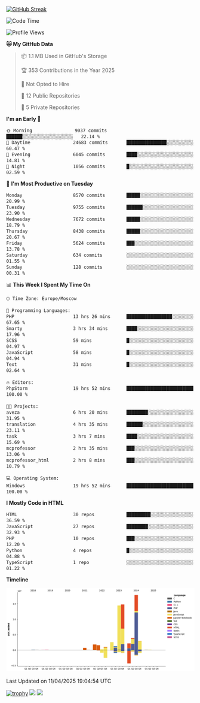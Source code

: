 [![GitHub Streak](https://github-readme-streak-stats.herokuapp.com/?user=yogik10)](https://git.io/streak-stats)
<!--START_SECTION:waka-->
![Code Time](http://img.shields.io/badge/Code%20Time-1%2C260%20hrs%206%20mins-blue)

![Profile Views](http://img.shields.io/badge/Profile%20Views-0-blue)

**🐱 My GitHub Data** 

> 📦 1.1 MB Used in GitHub's Storage 
 > 
> 🏆 353 Contributions in the Year 2025
 > 
> 🚫 Not Opted to Hire
 > 
> 📜 12 Public Repositories 
 > 
> 🔑 5 Private Repositories 
 > 
**I'm an Early 🐤** 

```text
🌞 Morning                9037 commits        ██████░░░░░░░░░░░░░░░░░░░   22.14 % 
🌆 Daytime                24683 commits       ███████████████░░░░░░░░░░   60.47 % 
🌃 Evening                6045 commits        ████░░░░░░░░░░░░░░░░░░░░░   14.81 % 
🌙 Night                  1056 commits        █░░░░░░░░░░░░░░░░░░░░░░░░   02.59 % 
```
📅 **I'm Most Productive on Tuesday** 

```text
Monday                   8570 commits        █████░░░░░░░░░░░░░░░░░░░░   20.99 % 
Tuesday                  9755 commits        ██████░░░░░░░░░░░░░░░░░░░   23.90 % 
Wednesday                7672 commits        █████░░░░░░░░░░░░░░░░░░░░   18.79 % 
Thursday                 8438 commits        █████░░░░░░░░░░░░░░░░░░░░   20.67 % 
Friday                   5624 commits        ███░░░░░░░░░░░░░░░░░░░░░░   13.78 % 
Saturday                 634 commits         ░░░░░░░░░░░░░░░░░░░░░░░░░   01.55 % 
Sunday                   128 commits         ░░░░░░░░░░░░░░░░░░░░░░░░░   00.31 % 
```


📊 **This Week I Spent My Time On** 

```text
🕑︎ Time Zone: Europe/Moscow

💬 Programming Languages: 
PHP                      13 hrs 26 mins      █████████████████░░░░░░░░   67.65 % 
Smarty                   3 hrs 34 mins       ████░░░░░░░░░░░░░░░░░░░░░   17.96 % 
SCSS                     59 mins             █░░░░░░░░░░░░░░░░░░░░░░░░   04.97 % 
JavaScript               58 mins             █░░░░░░░░░░░░░░░░░░░░░░░░   04.94 % 
Text                     31 mins             █░░░░░░░░░░░░░░░░░░░░░░░░   02.64 % 

🔥 Editors: 
PhpStorm                 19 hrs 52 mins      █████████████████████████   100.00 % 

🐱‍💻 Projects: 
aveza                    6 hrs 20 mins       ████████░░░░░░░░░░░░░░░░░   31.95 % 
translation              4 hrs 35 mins       ██████░░░░░░░░░░░░░░░░░░░   23.11 % 
task                     3 hrs 7 mins        ████░░░░░░░░░░░░░░░░░░░░░   15.69 % 
mcprofessor              2 hrs 35 mins       ███░░░░░░░░░░░░░░░░░░░░░░   13.06 % 
mcprofessor_html         2 hrs 8 mins        ███░░░░░░░░░░░░░░░░░░░░░░   10.79 % 

💻 Operating System: 
Windows                  19 hrs 52 mins      █████████████████████████   100.00 % 
```

**I Mostly Code in HTML** 

```text
HTML                     30 repos            █████████░░░░░░░░░░░░░░░░   36.59 % 
JavaScript               27 repos            ████████░░░░░░░░░░░░░░░░░   32.93 % 
PHP                      10 repos            ███░░░░░░░░░░░░░░░░░░░░░░   12.20 % 
Python                   4 repos             █░░░░░░░░░░░░░░░░░░░░░░░░   04.88 % 
TypeScript               1 repo              ░░░░░░░░░░░░░░░░░░░░░░░░░   01.22 % 
```



**Timeline**

![Lines of Code chart](https://raw.githubusercontent.com/Yogik10/Yogik10/main/assets/bar_graph.png)


 Last Updated on 11/04/2025 19:04:54 UTC
<!--END_SECTION:waka-->
[![trophy](https://github-profile-trophy.vercel.app/?username=yogik10)](https://github.com/ryo-ma/github-profile-trophy)
![](https://github-profile-summary-cards.vercel.app/api/cards/profile-details?username=yogik10&theme=solarized_dark)
![](https://github-profile-summary-cards.vercel.app/api/cards/most-commit-language?username=yogik10&theme=solarized_dark)


